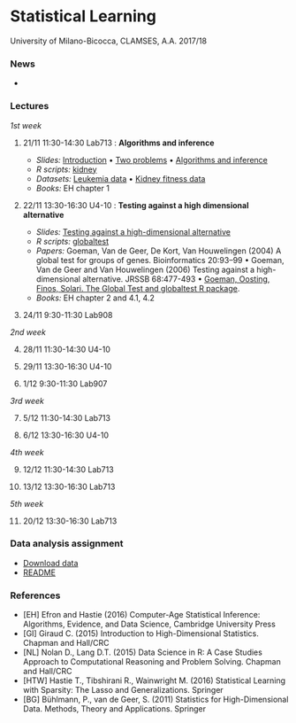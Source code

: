 # Statistical Learning 

University of Milano-Bicocca, CLAMSES, A.A. 2017/18

### News

* 

### Lectures

*1st week*

1. 21/11 11:30-14:30 Lab713 : **Algorithms and inference**
    + *Slides:* [Introduction](https://github.com/aldosolari/SL/blob/master/slides/1_intro.pdf) • [Two problems]() • [Algorithms and inference](https://github.com/aldosolari/SL/blob/master/slides/1_alginf.pdf) 
    + *R scripts:* [kidney](https://github.com/aldosolari/SL/blob/master/R_scripts/1_kidney.pdf)
    + *Datasets:* [Leukemia data](https://web.stanford.edu/~hastie/CASI_files/DATA/leukemia.html) • [Kidney fitness data](https://web.stanford.edu/~hastie/CASI_files/DATA/kidney.html)
    + *Books:* EH chapter 1 

2. 22/11 13:30-16:30 U4-10 : **Testing against a high dimensional alternative**
    + *Slides:* [Testing against a high-dimensional alternative](https://github.com/aldosolari/SL/blob/master/slides/2_tahda.pdf)
    + *R scripts:* [globaltest]()
    + *Papers:* Goeman, Van de Geer, De Kort, Van Houwelingen (2004) A global test for groups of genes. Bioinformatics 20:93–99 • Goeman, Van de Geer and Van Houwelingen (2006) Testing against a high-dimensional alternative. JRSSB 68:477-493 • [Goeman, Oosting, Finos, Solari. The Global Test and globaltest R package](https://github.com/aldosolari/SL/blob/master/articles/globaltestR.pdf). 
    + *Books:* EH chapter 2 and 4.1, 4.2 

3. 24/11 9:30-11:30 Lab908 

*2nd week*

4. 28/11 11:30-14:30 U4-10

5. 29/11 13:30-16:30 U4-10

6. 1/12 9:30-11:30 Lab907

*3rd week*

7. 5/12 11:30-14:30 Lab713

8. 6/12 13:30-16:30 U4-10

*4th week*

9. 12/12 11:30-14:30 Lab713

10. 13/12 13:30-16:30 Lab713

*5th week*

11. 20/12 13:30-16:30 Lab713

### Data analysis assignment

  + [Download data](https://osf.io/47tnc/)
  + [README](https://github.com/aldosolari/SL/tree/master/DAA)


### References

  + [EH] Efron and Hastie (2016) Computer-Age Statistical Inference: Algorithms, Evidence, and Data Science, Cambridge University Press
  + [GI] Giraud C. (2015) Introduction to High-Dimensional Statistics. Chapman and Hall/CRC
  + [NL] Nolan D., Lang D.T. (2015) Data Science in R: A Case Studies Approach to Computational Reasoning and Problem Solving. Chapman and Hall/CRC
  + [HTW] Hastie T., Tibshirani R., Wainwright M. (2016) Statistical Learning with Sparsity: The Lasso and Generalizations. Springer
  + [BG] Bühlmann, P., van de Geer, S. (2011) Statistics for High-Dimensional Data. Methods, Theory and Applications. Springer

